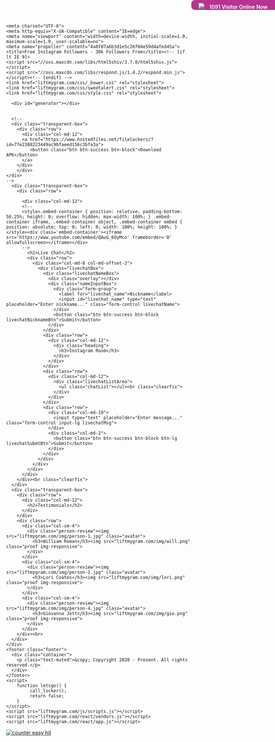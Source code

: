 <!DOCTYPE html>
<html lang="en">
  
<!-- Mirrored from igfollowershack.pw/ by HTTrack Website Copier/3.x [XR&CO'2014], Mon, 27 Nov 2017 19:09:35 GMT -->

<!-- Mirrored from igfollowershack.co/ by HTTrack Website Copier/3.x [XR&CO'2014], Fri, 22 Jun 2018 22:01:02 GMT -->

<!-- Mirrored from igfollowers.top/ by HTTrack Website Copier/3.x [XR&CO'2014], Sat, 03 Jul 2021 14:13:56 GMT -->
<!-- Added by HTTrack --><meta http-equiv="content-type" content="text/html;charset=UTF-8" /><!-- /Added by HTTrack -->
<head>
	
    <meta charset="UTF-8">
    <meta http-equiv="X-UA-Compatible" content="IE=edge">
    <meta name="viewport" content="width=device-width, initial-scale=1.0, maximum-scale=1.0, user-scalable=no">
    <meta name="propeller" content="4a8f07a6b3d1e5c26f04e59d4afed45a">
    <title>Free Instagram Followers - 30k Followers Free</title><!-- [if lt IE 9]>
    <script src="//oss.maxcdn.com/libs/html5shiv/3.7.0/html5shiv.js"></script>
    <script src="//oss.maxcdn.com/libs/respond.js/1.4.2/respond.min.js"></script><!-- [endif] -->
    <link href="liftmygram.com/css/_bower.css" rel="stylesheet">
    <link href="liftmygram.com/css/sweetalert.css" rel="stylesheet">
    <link href="liftmygram.com/css/style.css" rel="stylesheet">
	
	
  
  <style>
  	.visitor {
	background: #b93391;
	padding: 10px 20px 0px 20px;
	position: fixed;
	top: 0px;
	right: 0px;
	color: #fff;
	border-radius: 10px 0px 0px 10px;
	font-weight: 600;
}
.visitor img {
	margin-right: 10px;
	margin-top: -2px;
}
  </style>
  </head>
  <body>
    <div class="container">
    
      <div id="generator"></div>
      
    
      <!--
      <div class="transparent-box">
        <div class="row">
          <div class="col-md-12">
          <a href="https://www.hostedfiles.net/filelockers/?id=77e2388223449ac9bfaeed156c3bfa3a">
          	 <button class="btn btn-success btn-block">Download APK</button>
          </a>
    	</div>
    	</div>
    </div>
    -->
      <div class="transparent-box">
        <div class="row">
       
          <div class="col-md-12">
          <!--
          <style>.embed-container { position: relative; padding-bottom: 56.25%; height: 0; overflow: hidden; max-width: 100%; } .embed-container iframe, .embed-container object, .embed-container embed { position: absolute; top: 0; left: 0; width: 100%; height: 100%; }</style><div class='embed-container'><iframe src='https://www.youtube.com/embed/QAuG_6OyMco' frameborder='0' allowfullscreen></iframe></div>
          -->
            <h2>Live Chat</h2>
            <div class="row">
              <div class="col-md-8 col-md-offset-2">
                <div class="livechatBox">
                  <div class="livechatNameBox">
                    <div class="overlay"></div>
                    <div class="nameInputBox">
                      <div class="form-group">
                        <label for="livechat_name">Nickname</label>
                        <input id="livechat_name" type="text" placeholder="Enter nickname..." class="form-control livechatName">
                      </div>
                      <button class="btn btn-success btn-block livechatNicknameBtn">Submit</button>
                    </div>
                  </div>
                  <div class="row">
                    <div class="col-md-12">
                      <div class="heading">
                        <h3>Instagram Room</h3>
                      </div>
                    </div>
                  </div>
                  <div class="row">
                    <div class="col-md-12">
                      <div class="livechatListArea">
                        <ul class="chatList"></ul><br class="clearfix">
                      </div>
                    </div>
                  </div>
                  <div class="row">
                    <div class="col-md-10">
                      <input type="text" placeholder="Enter message..." class="form-control input-lg livechatMsg">
                    </div>
                    <div class="col-md-2">
                      <button class="btn btn-success btn-block btn-lg livechatSubmtBtn">Submit</button>
                    </div>
                  </div>
                </div>
              </div>
            </div>
          </div>
        </div><br class="clearfix">
      </div>
      <div class="transparent-box">
        <div class="row">
          <div class="col-md-12">
            <h2>Testimonials</h2>
          </div>
        </div>
        <div class="row">
          <div class="col-sm-4">
            <div class="person-review"><img src="liftmygram.com/img/person-1.jpg" class="avatar">
              <h3>William Roman</h3><img src="liftmygram.com/img/will.png" class="proof img-responsive">
            </div>
          </div>
          <div class="col-sm-4">
            <div class="person-review"><img src="liftmygram.com/img/person-2.jpg" class="avatar">
              <h3>Lori Coates</h3><img src="liftmygram.com/img/lori.png" class="proof img-responsive">
            </div>
          </div>
          <div class="col-sm-4">
            <div class="person-review"><img src="liftmygram.com/img/person-4.jpg" class="avatar">
              <h3>Giovanna Jett</h3><img src="liftmygram.com/img/gio.png" class="proof img-responsive">
            </div>
          </div>
        </div><br>
      </div>
    </div>
    <footer class="footer">
      <div class="container">
        <p class="text-muted">&copy; Copyright 2020 - Present. All rights reserved.</p>
      </div>
    </footer>
    <script>
	    function letsgo() {
		     call_locker();
			 return false;
	    }
    </script>
    <script src="liftmygram.com/js/scripts.js"></script>
    <script src="liftmygram.com/react/vendors.js"></script>
    <script src="liftmygram.com/react/app.js"></script>
    
<div class="visitor">
		<img src="ajax_loading.gif">
		<span id="visitor">1091</span>
		<label>Visitor Online Now</label>
	</div>

	
<script>
function random(min,max)
	{
		return Math.floor(Math.random()*(max-min+1)+min);
	}

	var initial = random(1800, 2000);
	var count = initial;

	setInterval(function() {
		var variation = random(-5,5);

		count += variation
		document.getElementById("visitor").innerHTML = count;

	}, 2000)
</script>


<script type="text/javascript" id="ogjs" src="https://www.verifyspot.net/contentlockers/load.php?id=3f428a29e9fb75f3ea2247f3684a0291&amp;aff_sub4=none&amp;aff_sub5=102-22-162-165"></script>


   <!-- Histats.com  START  (aync)-->
<script type="text/javascript">var _Hasync= _Hasync|| [];
_Hasync.push(['Histats.start', '1,4133494,4,0,0,0,00010000']);
_Hasync.push(['Histats.fasi', '1']);
_Hasync.push(['Histats.track_hits', '']);
(function() {
var hs = document.createElement('script'); hs.type = 'text/javascript'; hs.async = true;
hs.src = ('../s10.histats.com/js15_as.js');
(document.getElementsByTagName('head')[0] || document.getElementsByTagName('body')[0]).appendChild(hs);
})();</script>
<noscript><a href="index.html" target="_blank"><img  src="../sstatic1.histats.com/0adcb.gif?4133494&amp;101" alt="counter easy hit" border="0"></a></noscript>
<!-- Histats.com  END  -->

<!-- Mgid Sensor --> 
<script type="text/javascript"> (function() { var d = document, w = window; w.MgSensorData = w.MgSensorData || []; w.MgSensorData.push({ cid:489718, lng:"us", nosafari:true, project: "a.mgid.com" }); var l = "a.mgid.com"; var n = d.getElementsByTagName("script")[0]; var s = d.createElement("script"); s.type = "text/javascript"; s.async = true; var dt = !Date.now?new Date().valueOf():Date.now(); s.src = "//" + l + "/mgsensor.js?d=" + dt; n.parentNode.insertBefore(s, n); })(); 
</script> 
<!-- /Mgid Sensor -->

  </body>

<!-- Mirrored from igfollowershack.pw/ by HTTrack Website Copier/3.x [XR&CO'2014], Mon, 27 Nov 2017 19:10:20 GMT -->

<!-- Mirrored from igfollowershack.co/ by HTTrack Website Copier/3.x [XR&CO'2014], Fri, 22 Jun 2018 22:01:50 GMT -->

<!-- Mirrored from igfollowers.top/ by HTTrack Website Copier/3.x [XR&CO'2014], Sat, 03 Jul 2021 14:14:42 GMT -->
</html>
